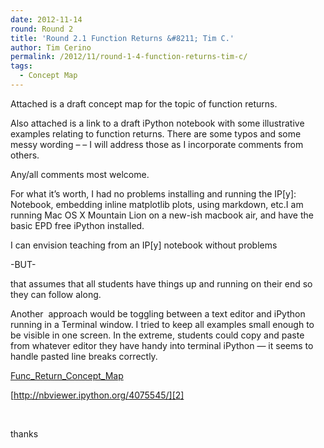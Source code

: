```yaml
---
date: 2012-11-14
round: Round 2
title: 'Round 2.1 Function Returns &#8211; Tim C.'
author: Tim Cerino
permalink: /2012/11/round-1-4-function-returns-tim-c/
tags:
  - Concept Map
---
```

Attached is a draft concept map for the topic of function returns.

Also attached is a link to a draft iPython notebook with some illustrative examples relating to function returns. There are some typos and some messy wording &#8211; &#8211; I will address those as I incorporate comments from others.

Any/all comments most welcome.

For what it&#8217;s worth, I had no problems installing and running the IP[y]: Notebook, embedding inline matplotlib plots, using markdown, etc.I am running Mac OS X Mountain Lion on a new-ish macbook air, and have the basic EPD free iPython installed.

I can envision teaching from an IP[y] notebook without problems

-BUT-

that assumes that all students have things up and running on their end so they can follow along.

Another  approach would be toggling between a text editor and iPython running in a Terminal window. I tried to keep all examples small enough to be visible in one screen. In the extreme, students could copy and paste from whatever editor they have handy into terminal iPython &#8212; it seems to handle pasted line breaks correctly.

[Func\_Return\_Concept_Map][1]

[http://nbviewer.ipython.org/4075545/][2]

&nbsp;

thanks

&nbsp;

&nbsp;

&nbsp;

&nbsp;

 [1]: /software-carpentry-training-website/uploads/2012/11/Func_Return_Concept_Map.pdf
 [2]: http://nbviewer.ipython.org/4075545/ "http://nbviewer.ipython.org/4075545/"
